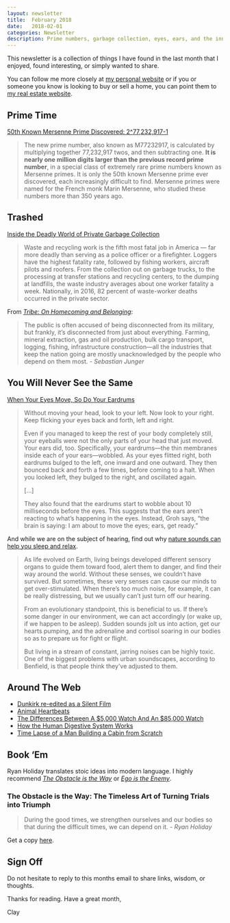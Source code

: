 ```yaml
---
layout: newsletter
title:  February 2018
date:   2018-02-01
categories: Newsletter
description: Prime numbers, garbage collection, eyes, ears, and the inner workings
---
```


This newsletter is a collection of things I have found in the last month that I enjoyed, found interesting, or simply wanted to share.

You can follow me more closely at [my personal website](http://claycarson.net "Personal Website") or if you or someone you know is looking to buy or sell a home, you can point them to [my real estate website](http://claycarson.com "Business Website ").

## Prime Time

[50th Known Mersenne Prime Discovered: 2^77,232,917-1](https://www.mersenne.org/primes/press/M77232917.html "50th Known Mersenne Prime Discovered")

> The new prime number, also known as M77232917, is calculated by multiplying together 77,232,917 twos, and then subtracting one. **It is nearly one million digits larger than the previous record prime number**, in a special class of extremely rare prime numbers known as Mersenne primes. It is only the 50th known Mersenne prime ever discovered, each increasingly difficult to find. Mersenne primes were named for the French monk Marin Mersenne, who studied these numbers more than 350 years ago.

## Trashed

[Inside the Deadly World of Private Garbage Collection](https://www.propublica.org/article/trashed-inside-the-deadly-world-of-private-garbage-collection "Inside the Deadly World of Private Garbage Collection")

> Waste and recycling work is the fifth most fatal job in America — far more deadly than serving as a police officer or a firefighter. Loggers have the highest fatality rate, followed by fishing workers, aircraft pilots and roofers. From the collection out on garbage trucks, to the processing at transfer stations and recycling centers, to the dumping at landfills, the waste industry averages about one worker fatality a week. Nationally, in 2016, 82 percent of waste-worker deaths occurred in the private sector.

From [_Tribe: On Homecoming and Belonging_](https://www.amazon.com/Tribe-Homecoming-Belonging-Sebastian-Junger/dp/1455566381 "Tribe: On Homecoming and Belonging"):
> The public is often accused of being disconnected from its military, but frankly, it’s disconnected from just about everything. Farming, mineral extraction, gas and oil production, bulk cargo transport, logging, fishing, infrastructure construction—all the industries that keep the nation going are mostly unacknowledged by the people who depend on them most.
> *- Sebastian Junger*


## You Will Never See the Same

[When Your Eyes Move, So Do Your Eardrums](https://www.theatlantic.com/science/archive/2018/01/when-your-eyes-move-so-do-your-eardrums/551237/ "When Your Eyes Move, So Do Your Eardrums")

> Without moving your head, look to your left. Now look to your right. Keep flicking your eyes back and forth, left and right.
> 
> Even if you managed to keep the rest of your body completely still, your eyeballs were not the only parts of your head that just moved. Your ears did, too. Specifically, your eardrums—the thin membranes inside each of your ears—wobbled. As your eyes flitted right, both eardrums bulged to the left, one inward and one outward. They then bounced back and forth a few times, before coming to a halt. When you looked left, they bulged to the right, and oscillated again.
> 
> […]
> 
> They also found that the eardrums start to wobble about 10 milliseconds before the eyes. This suggests that the ears aren’t reacting to what’s happening in the eyes. Instead, Groh says, “the brain is saying: I am about to move the eyes; ears, get ready.”

And while we are on the subject of hearing, find out why [nature sounds can help you sleep and relax](https://motherboard.vice.com/en_us/article/wjzepx/sonic-tonic-stressweek2017 "Sonic Tonic").

> As life evolved on Earth, living beings developed different sensory organs to guide them toward food, alert them to danger, and find their way around the world. Without these senses, we couldn’t have survived. But sometimes, these very senses can cause our minds to get over-stimulated. When there’s too much noise, for example, it can be really distressing, but we usually can’t just turn off our hearing.
> 
> From an evolutionary standpoint, this is beneficial to us. If there’s some danger in our environment, we can act accordingly (or wake up, if we happen to be asleep). Sudden sounds jolt us into action, get our hearts pumping, and the adrenaline and cortisol soaring in our bodies so as to prepare us for fight or flight.
> 
> But living in a stream of constant, jarring noises can be highly toxic. One of the biggest problems with urban soundscapes, according to Benfield, is that people think they’ve adjusted to them.

## Around The Web

- [Dunkirk re-edited as a Silent Film](https://youtu.be/DbIbchSteCI "Dunkirk re-edited as a Silent Film")
- [Animal Heartbeats](http://www.everysecond.io/animal-heartbeats "Animal Heartbeats")
- [The Differences Between A $5,000 Watch And An $85,000 Watch](https://www.youtube.com/watch?v=ZT9rvtlk_yc "The Differences Between A $5,000 Watch And An $85,000 Watch")
- [How the Human Digestive System Works](https://www.youtube.com/watch?v=Og5xAdC8EUI "How the Human Digestive System Works In Order to Transport Necessary Nutrients to the Body and Brain")
- [Time Lapse of a Man Building a Cabin from Scratch](https://www.youtube.com/watch?v=WmYCUljsrDg)

## Book ‘Em

Ryan Holiday translates stoic ideas into modern language. I highly recommend _[The Obstacle is the Way](https://www.amazon.com/dp/B00G3L1B8K/ref=dp-kindle-redirect?_encoding=UTF8&btkr=1 "The Obstacle is the Way")_ or _[Ego is the Enemy](https://www.amazon.com/Ego-Enemy-Ryan-Holiday-ebook/dp/B015NTIXWE/ref=pd_sim_351_1?_encoding=UTF8&psc=1&refRID=511K4891ESYJFE1A0NB3 "Ego is the Enemy")_.

### The Obstacle is the Way: The Timeless Art of Turning Trials into Triumph

> During the good times, we strengthen ourselves and our bodies so that during the difficult times, we can depend on it. 
> *- Ryan Holiday*

Get a copy [here](https://www.amazon.com/dp/B00G3L1B8K/ref=dp-kindle-redirect?_encoding=UTF8&btkr=1 "The Obstacle is the Way: The Timeless Art of Turning Trials into Triumph").

## Sign Off

Do not hesitate to reply to this months email to share links, wisdom, or thoughts.

Thanks for reading. Have a great month,

Clay